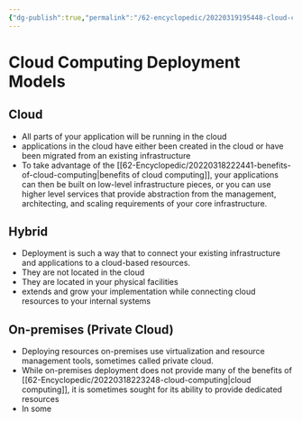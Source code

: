 ```yaml
---
{"dg-publish":true,"permalink":"/62-encyclopedic/20220319195448-cloud-computing-deployment-modesl/","dgHomeLink":true,"dgPassFrontmatter":false}
---
```



# Cloud Computing Deployment Models

## Cloud

- All parts of your application will be running in the cloud
- applications in the cloud have either been created in the cloud or have been migrated from an existing infrastructure
- To take advantage of the [[62-Encyclopedic/20220318222441-benefits-of-cloud-computing|benefits of cloud computing]], your applications can then be built on low-level infrastructure pieces, or you can use higher level services that provide abstraction from the management, architecting, and scaling requirements of your core infrastructure.

## Hybrid

- Deployment is such a way that to connect your existing infrastructure and applications to a cloud-based resources.
- They are not located in the cloud
- They are located in your physical facilities
- extends and grow your implementation while connecting cloud resources to your internal systems

## On-premises (Private Cloud)

- Deploying resources on-premises use virtualization and resource management tools, sometimes called private cloud.
- While on-premises deployment does not provide many of the benefits of [[62-Encyclopedic/20220318223248-cloud-computing|cloud computing]], it is sometimes sought for its ability to provide dedicated resources
- In some
